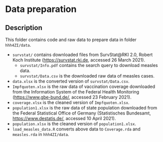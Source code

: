 # Data preparation
## Description
This folder contains code and raw data to prepare data in folder `hhh4ZI/data`.

* `survstat/` contains downloaded files from SurvStat@RKI 2.0, Robert Koch Institute (https://survstat.rki.de, accessed 26 March 2021).
    * `survstat/Info.pdf` contains the search query to download measles data.
    * `survstat/Data.csv` is the downloaded raw data of measles cases.
* `data.xlsx` is the converted version of `survstat/Data.csv`.
* `Impfquoten.xlsx` is the raw data of vaccination coverage downloaded from the Information System of the Federal Health Monitoring (https://www.gbe-bund.de/, accessed 23 February 2021).
* `coverage.xlsx` is the cleaned version of `Impfquoten.xlsx`.
* `population1.xlsx` is the raw data of state population downloaded from the Federal Statistical Office of Germany (Statistisches Bundesamt, https://www.destatis.de/, accessed 10 April 2021).
* `population.xlsx` is the cleaned version of `population1.xlsx`.
* `load_measles_data.R` converts above data to `Coverage.rda` and `measles.rda` in `hhh4ZI/data`.

